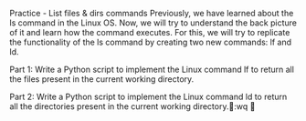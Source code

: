Practice - List files & dirs commands
Previously, we have learned about the ls command in the Linux OS. Now, we will try to understand the back picture of it and learn how the command executes. For this, we will try to replicate the functionality of the ls command by creating two new commands: lf and ld.

Part 1:
Write a Python script to implement the Linux command lf to return all the files present in the current working directory.

Part 2:
Write a Python script to implement the Linux command ld to return all the directories present in the current working directory.:wq

